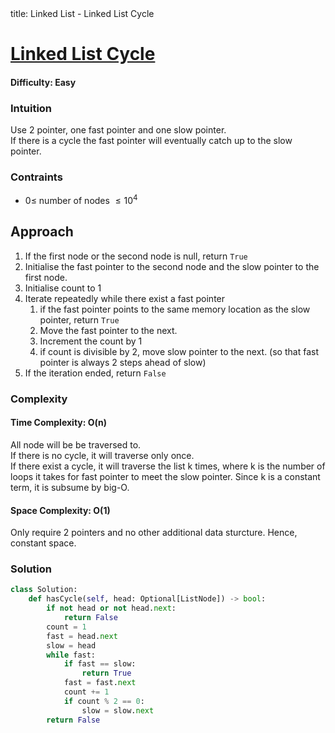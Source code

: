 <frontmatter>
  title: Linked List - Linked List Cycle
</frontmatter>

# [Linked List Cycle](https://leetcode.com/problems/linked-list-cycle/)
#### Difficulty: Easy

### Intuition
Use 2 pointer, one fast pointer and one slow pointer.
<br>
If there is a cycle the fast pointer will eventually catch up to the slow pointer. 

### Contraints
- $0\leqslant$ number of nodes $\leqslant 10^4$ 
 
## Approach
1. If the first node or the second node is null, return `True`
2. Initialise the fast pointer to the second node and the slow pointer to the first node.
3. Initialise count to 1
4. Iterate repeatedly while there exist a fast pointer
    1. if the fast pointer points to the same memory location as the slow pointer, return `True`
    2. Move the fast pointer to the next.
    3. Increment the count by 1
    4. if count is divisible by 2, move slow pointer to the next. (so that fast pointer is always 2 steps ahead of slow)
5. If the iteration ended, return `False`

### Complexity
#### Time Complexity: O(n)
All node will be be traversed to. <br>
If there is no cycle, it will traverse only once.<br>
If there exist a cycle, it will traverse the list k times, where k is the number of loops it takes for fast pointer to meet the slow pointer. Since k is a constant term, it is subsume by big-O.
#### Space Complexity: O(1)
Only require 2 pointers and no other additional data sturcture. Hence, constant space. 
### Solution
<panel header="Don't cheat yourself" type="dark">

```python
class Solution:
    def hasCycle(self, head: Optional[ListNode]) -> bool:
        if not head or not head.next:
            return False
        count = 1
        fast = head.next
        slow = head
        while fast:
            if fast == slow:
                return True
            fast = fast.next
            count += 1
            if count % 2 == 0:
                slow = slow.next
        return False
```
</panel>
